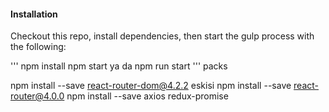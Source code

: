 

#### Installation
Checkout this repo, install dependencies, then start the gulp process with the following:

'''
npm install
npm start   ya da npm run start
'''
packs

npm install --save react-router-dom@4.2.2           eskisi npm install --save react-router@4.0.0
npm install --save axios redux-promise


